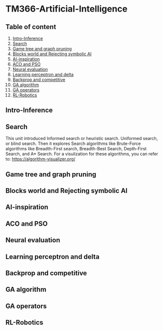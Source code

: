 # TM366-Artificial-Intelligence

## Table of content

1. [Intro-Inference](#Intro-Inference)
2. [Search](#Search)
3. [Game tree and graph pruning](#Game-tree-and-graph-pruning)
4. [Blocks world and Rejecting symbolic AI](#Blocks-world-and-Rejecting-symbolic-AI)
5. [AI-inspiration](#AI-inspiration)
6. [ACO and PSO](#ACO-and-PSO)
7. [Neural evaluation](#Neural-evaluation)
8. [Learning perceptron and delta](#Learning-perceptron-and-delta)
9. [Backprop and competitive](#Backprop-and-competitive)
10. [GA algorithm](#GA-algorithm)
11. [GA operators](#GA-operators)
12. [RL-Robotics](#RL-Robotics)


## Intro-Inference
## Search

This unit introduced Informed search or heuristic search. 
Uniformed search, or blind search. Then it explores Search algorithms like
Brute-Force algorithms like Breadth-First search, Breadth-Best Search, Depth-First Search, and A* Search.
For a visulization for these algorithms, you can refer to:
https://algorithm-visualizer.org/


## Game tree and graph pruning
## Blocks world and Rejecting symbolic AI
## AI-inspiration
## ACO and PSO
## Neural evaluation
## Learning perceptron and delta
## Backprop and competitive
## GA algorithm
## GA operators
## RL-Robotics
